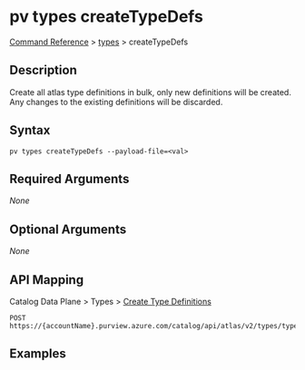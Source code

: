 # pv types createTypeDefs
[Command Reference](../../../README.md#command-reference) > [types](./main.md) > createTypeDefs

## Description
Create all atlas type definitions in bulk, only new definitions will be created. Any changes to the existing definitions will be discarded.

## Syntax
```
pv types createTypeDefs --payload-file=<val>
```

## Required Arguments
*None*

## Optional Arguments
*None*

## API Mapping
Catalog Data Plane > Types > [Create Type Definitions](https://docs.microsoft.com/en-us/rest/api/purview/catalogdataplane/types/create-type-definitions)
```
POST https://{accountName}.purview.azure.com/catalog/api/atlas/v2/types/typedefs
```

## Examples
```powershell

```